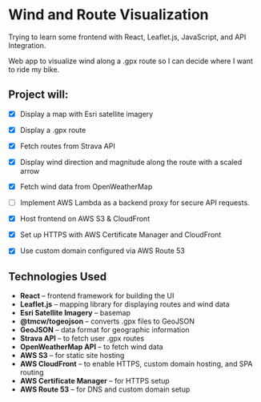 # Wind and Route Visualization

Trying to learn some frontend with React, Leaflet.js, JavaScript, and API Integration.

Web app to visualize wind along a .gpx route so I can decide where I want to ride my bike.

## Project will:
- [X] Display a map with Esri satellite imagery
- [X] Display a .gpx route 
- [X] Fetch routes from Strava API
- [X] Display wind direction and magnitude along the route with a scaled arrow
- [X] Fetch wind data from OpenWeatherMap
- [ ] Implement AWS Lambda as a backend proxy for secure API requests.
- [X] Host frontend on AWS S3 & CloudFront
- [X] Set up HTTPS with AWS Certificate Manager and CloudFront
- [X] Use custom domain configured via AWS Route 53


## Technologies Used
- **React** – frontend framework for building the UI  
- **Leaflet.js** – mapping library for displaying routes and wind data  
- **Esri Satellite Imagery** – basemap  
- **@tmcw/togeojson** – converts .gpx files to GeoJSON  
- **GeoJSON** – data format for geographic information  
- **Strava API** – to fetch user .gpx routes  
- **OpenWeatherMap API** – to fetch wind data  
- **AWS S3** – for static site hosting
- **AWS CloudFront** – to enable HTTPS, custom domain hosting, and SPA routing
- **AWS Certificate Manager** – for HTTPS setup
- **AWS Route 53** – for DNS and custom domain setup
